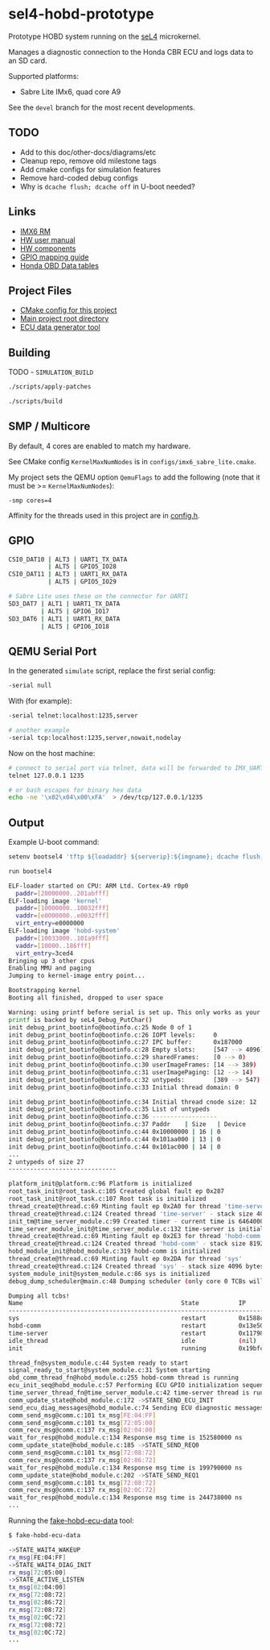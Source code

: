# sel4-hobd-prototype

Prototype HOBD system running on the [seL4](https://sel4.systems/) microkernel.

Manages a diagnostic connection to the Honda CBR ECU and logs data to an SD card.

Supported platforms:

- Sabre Lite IMx6, quad core A9

See the `devel` branch for the most recent developments.

## TODO

- Add to this doc/other-docs/diagrams/etc
- Cleanup repo, remove old milestone tags
- Add cmake configs for simulation features
- Remove hard-coded debug configs
- Why is `dcache flush; dcache off` in U-boot needed?

## Links

- [IMX6 RM](http://cache.freescale.com/files/32bit/doc/ref_manual/IMX6DQRM.pdf)
- [HW user manual](https://1quxc51443zg3oix7e35dnvg-wpengine.netdna-ssl.com/wp-content/uploads/2014/11/SABRE_Lite_Hardware_Manual_rev11.pdf)
- [HW components](https://1quxc51443zg3oix7e35dnvg-wpengine.netdna-ssl.com/wp-content/uploads/2014/11/sabre_lite-revD.pdf)
- [GPIO mapping guide](https://www.kosagi.com/w/index.php?title=Definitive_GPIO_guide)
- [Honda OBD Data tables](http://projects.gonzos.net/wp-content/uploads/2015/09/Honda-data-tables.pdf)

## Project Files
- [CMake config for this project](configs/imx6_sabre_lite.cmake)
- [Main project root directory](projects/hobd_system)
- [ECU data generator tool](testing_tools/fake_hobd_ecu_data/README.md)

## Building

TODO - `SIMULATION_BUILD`

```bash
./scripts/apply-patches

./scripts/build
```

## SMP / Multicore

By default, 4 cores are enabled to match my hardware.

See CMake config `KernelMaxNumNodes` is in `configs/imx6_sabre_lite.cmake`.

My project sets the QEMU option `QemuFlags` to add the
following (note that it must be >= `KernelMaxNumNodes`):

```base
-smp cores=4
```

Affinity for the threads used in this project are in [config.h](projects/hobd_system/include/config.h).

## GPIO

```bash
CSI0_DAT10 | ALT3 | UART1_TX_DATA
           | ALT5 | GPIO5_IO28
CSI0_DAT11 | ALT3 | UART1_RX_DATA
           | ALT5 | GPIO5_IO29

# Sabre Lite uses these on the connector for UART1
SD3_DAT7 | ALT1 | UART1_TX_DATA
         | ALT5 | GPIO6_IO17
SD3_DAT6 | ALT1 | UART1_RX_DATA
         | ALT5 | GPIO6_IO18
```

## QEMU Serial Port

In the generated `simulate` script, replace the first serial config:

```bash
-serial null
```

With (for example):

```bash
-serial telnet:localhost:1235,server

# another example
-serial tcp:localhost:1235,server,nowait,nodelay
```

Now on the host machine:

```bash
# connect to serial port via telnet, data will be forwarded to IMX_UART1
telnet 127.0.0.1 1235

# or bash escapes for binary hex data
echo -ne '\x02\x04\x00\xFA'  > /dev/tcp/127.0.0.1/1235
```

## Output

Example U-boot command:

```bash
setenv bootsel4 'tftp ${loadaddr} ${serverip}:${imgname}; dcache flush; dcache off; bootelf'

run bootsel4
```

```bash
ELF-loader started on CPU: ARM Ltd. Cortex-A9 r0p0
  paddr=[20000000..201abfff]
ELF-loading image 'kernel'
  paddr=[10000000..10032fff]
  vaddr=[e0000000..e0032fff]
  virt_entry=e0000000
ELF-loading image 'hobd-system'
  paddr=[10033000..101a9fff]
  vaddr=[10000..186fff]
  virt_entry=3ced4
Bringing up 3 other cpus
Enabling MMU and paging
Jumping to kernel-image entry point...

Bootstrapping kernel
Booting all finished, dropped to user space

Warning: using printf before serial is set up. This only works as your
printf is backed by seL4_Debug_PutChar()
init debug_print_bootinfo@bootinfo.c:25 Node 0 of 1
init debug_print_bootinfo@bootinfo.c:26 IOPT levels:     0
init debug_print_bootinfo@bootinfo.c:27 IPC buffer:      0x187000
init debug_print_bootinfo@bootinfo.c:28 Empty slots:     [547 --> 4096)
init debug_print_bootinfo@bootinfo.c:29 sharedFrames:    [0 --> 0)
init debug_print_bootinfo@bootinfo.c:30 userImageFrames: [14 --> 389)
init debug_print_bootinfo@bootinfo.c:31 userImagePaging: [12 --> 14)
init debug_print_bootinfo@bootinfo.c:32 untypeds:        [389 --> 547)
init debug_print_bootinfo@bootinfo.c:33 Initial thread domain: 0

init debug_print_bootinfo@bootinfo.c:34 Initial thread cnode size: 12
init debug_print_bootinfo@bootinfo.c:35 List of untypeds
init debug_print_bootinfo@bootinfo.c:36 ------------------
init debug_print_bootinfo@bootinfo.c:37 Paddr    | Size   | Device
init debug_print_bootinfo@bootinfo.c:44 0x10000000 | 16 | 0
init debug_print_bootinfo@bootinfo.c:44 0x101aa000 | 13 | 0
init debug_print_bootinfo@bootinfo.c:44 0x101ac000 | 14 | 0
...
2 untypeds of size 27
------------------------------

platform_init@platform.c:96 Platform is initialized
root_task_init@root_task.c:105 Created global fault ep 0x287
root_task_init@root_task.c:107 Root task is initialized
thread_create@thread.c:69 Minting fault ep 0x2A0 for thread 'time-server'
thread_create@thread.c:124 Created thread 'time-server' - stack size 4096 bytes
init_tm@time_server_module.c:99 Created timer - current time is 6464000 ns
time_server_module_init@time_server_module.c:132 time-server is initialized
thread_create@thread.c:69 Minting fault ep 0x2E3 for thread 'hobd-comm'
thread_create@thread.c:124 Created thread 'hobd-comm' - stack size 8192 bytes
hobd_module_init@hobd_module.c:319 hobd-comm is initialized
thread_create@thread.c:69 Minting fault ep 0x2DA for thread 'sys'
thread_create@thread.c:124 Created thread 'sys' - stack size 4096 bytes
system_module_init@system_module.c:86 sys is initialized
debug_dump_scheduler@main.c:48 Dumping scheduler (only core 0 TCBs will be displayed)

Dumping all tcbs!
Name                                            State           IP                       Prio    Core
--------------------------------------------------------------------------------------
sys                                             restart         0x1588c 255                     0
hobd-comm                                       restart         0x13e50 255                     0
time-server                                     restart         0x11798 255                     0
idle_thread                                     idle            (nil)   0                       0
init                                            running         0x19bfc 255                     0

thread_fn@system_module.c:44 System ready to start
signal_ready_to_start@system_module.c:31 System starting
obd_comm_thread_fn@hobd_module.c:255 hobd-comm thread is running
ecu_init_seq@hobd_module.c:57 Performing ECU GPIO initialization sequence
time_server_thread_fn@time_server_module.c:42 time-server thread is running
comm_update_state@hobd_module.c:172 ->STATE_SEND_ECU_INIT
send_ecu_diag_messages@hobd_module.c:74 Sending ECU diagnostic messages
comm_send_msg@comm.c:101 tx_msg[FE:04:FF]
comm_send_msg@comm.c:101 tx_msg[72:05:00]
comm_recv_msg@comm.c:137 rx_msg[02:04:00]
wait_for_resp@hobd_module.c:134 Response msg time is 152580000 ns
comm_update_state@hobd_module.c:185 ->STATE_SEND_REQ0
comm_send_msg@comm.c:101 tx_msg[72:08:72]
comm_recv_msg@comm.c:137 rx_msg[02:86:72]
wait_for_resp@hobd_module.c:134 Response msg time is 199790000 ns
comm_update_state@hobd_module.c:202 ->STATE_SEND_REQ1
comm_send_msg@comm.c:101 tx_msg[72:08:72]
comm_recv_msg@comm.c:137 rx_msg[02:0C:72]
wait_for_resp@hobd_module.c:134 Response msg time is 244738000 ns
...
```

Running the [fake-hobd-ecu-data](testing-tools/fake-hobd-ecu-data/README.md) tool:

```bash
$ fake-hobd-ecu-data

->STATE_WAIT4_WAKEUP
rx_msg[FE:04:FF]
->STATE_WAIT4_DIAG_INIT
rx_msg[72:05:00]
->STATE_ACTIVE_LISTEN
tx_msg[02:04:00]
rx_msg[72:08:72]
tx_msg[02:86:72]
rx_msg[72:08:72]
tx_msg[02:0C:72]
rx_msg[72:08:72]
tx_msg[02:0C:72]
...
```
